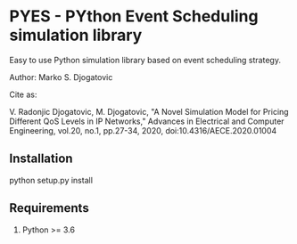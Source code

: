 # PYES - PYthon Event Scheduling simulation library

Easy to use Python simulation library based on event scheduling strategy.

Author: Marko S. Djogatovic

Cite as:

V. Radonjic Djogatovic, M. Djogatovic, "A Novel Simulation Model for Pricing Different QoS Levels in IP Networks," Advances in Electrical and Computer Engineering, vol.20, no.1, pp.27-34, 2020, doi:10.4316/AECE.2020.01004

## Installation
python setup.py install

## Requirements
1. Python &gt;= 3.6
